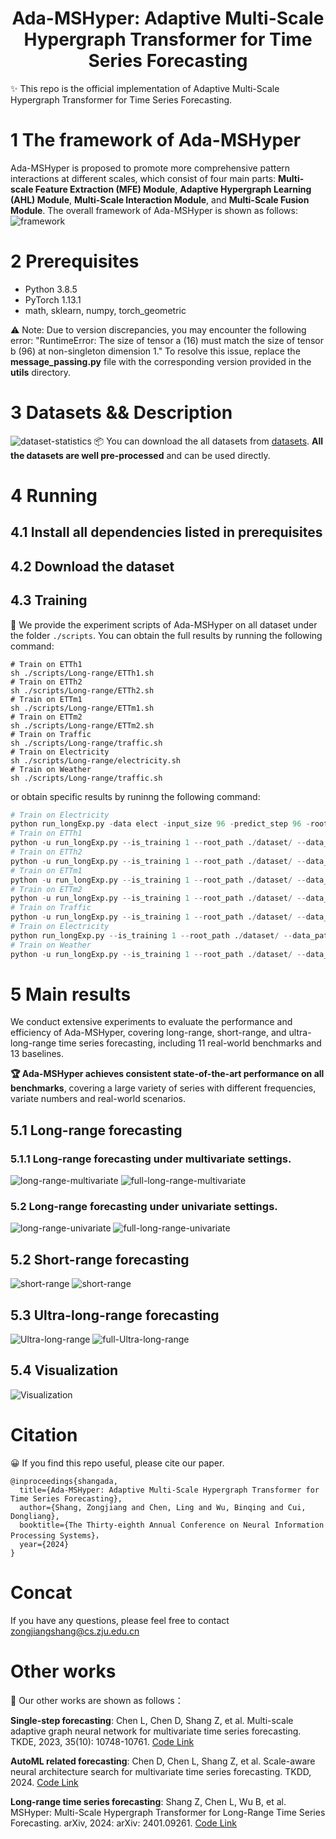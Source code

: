 # <div align="center"> Ada-MSHyper: Adaptive Multi-Scale Hypergraph Transformer for Time Series Forecasting
✨ This repo is the official implementation of Adaptive Multi-Scale Hypergraph Transformer for Time Series Forecasting.
# 1 The framework of Ada-MSHyper
Ada-MSHyper is proposed to promote more comprehensive pattern interactions at different scales, which consist of four main parts: **Multi-scale Feature Extraction (MFE) Module**, **Adaptive Hypergraph Learning (AHL) Module**, **Multi-Scale Interaction Module**, and **Multi-Scale Fusion Module**. The overall framework of Ada-MSHyper is shown as follows:
![framework](https://github.com/shangzongjiang/Ada-MSHyper/blob/main/figures/framework.png)
# 2 Prerequisites

* Python 3.8.5
* PyTorch 1.13.1
* math, sklearn, numpy, torch_geometric
  
⚠️ Note: Due to version discrepancies, you may encounter the following error: "RuntimeError: The size of tensor a (16) must match the size of tensor b (96) at non-singleton dimension 1." To resolve this issue, replace the **message_passing.py** file with the corresponding version provided in the **utils** directory.
# 3 Datasets && Description
![dataset-statistics](https://github.com/shangzongjiang/Ada-MSHyper/blob/main/figures/dataset%20statistics.png)
📦 You can download the all datasets from [datasets](https://drive.google.com/u/0/uc?id=1NF7VEefXCmXuWNbnNe858WvQAkJ_7wuP&export=download). **All the datasets are well pre-processed** and can be used directly.
# 4 Running
## 4.1 Install all dependencies listed in prerequisites

## 4.2 Download the dataset

## 4.3 Training
🚀 We provide the experiment scripts of Ada-MSHyper on all dataset under the folder `./scripts`. You can obtain the full results by running the following command:
```
# Train on ETTh1
sh ./scripts/Long-range/ETTh1.sh
# Train on ETTh2
sh ./scripts/Long-range/ETTh2.sh
# Train on ETTm1
sh ./scripts/Long-range/ETTm1.sh
# Train on ETTm2
sh ./scripts/Long-range/ETTm2.sh
# Train on Traffic
sh ./scripts/Long-range/traffic.sh
# Train on Electricity
sh ./scripts/Long-range/electricity.sh
# Train on Weather
sh ./scripts/Long-range/traffic.sh

```
or obtain specific results by runinng the following command:
```python
# Train on Electricity
python run_longExp.py -data elect -input_size 96 -predict_step 96 -root_path ./data/Electricity/ -data_path electricity.csv -CSCM Conv_Construct
# Train on ETTh1
python -u run_longExp.py --is_training 1 --root_path ./dataset/ --data_path ETTh1.csv --model_id ETTh1_96_192 --model ASHyper --CSCM Bottleneck_Construct --data ETTh1 --features M --seq_len 96 --pred_len 192 --enc_in 7 --des 'Exp' --itr 1 --batch_size 16 --learning_rate 0.0001
# Train on ETTh2
python -u run_longExp.py --is_training 1 --root_path ./dataset/ --data_path ETTh2.csv --model_id ETTh2_96_96 --model ASHyper --CSCM Bottleneck_Construct --data ETTh2 --features M --seq_len 96 --pred_len 96 --enc_in 7 --des 'Exp' --itr 1 --batch_size 32 --learning_rate 0.0001
# Train on ETTm1
python -u run_longExp.py --is_training 1 --root_path ./dataset/ --data_path ETTm1.csv --model_id ETTm1_96_96 --model ASHyper --CSCM Bottleneck_Construct --data ETTm1 --features M --seq_len 96 --pred_len 96 --enc_in 7 --des 'Exp' --itr 1 --batch_size 8 --learning_rate 0.0001
# Train on ETTm2
python -u run_longExp.py --is_training 1 --root_path ./dataset/ --data_path ETTm2.csv --model_id ETTm2_96_96 --model ASHyper --CSCM Bottleneck_Construct --data ETTm2 --features M --seq_len 96 --pred_len 96 --enc_in 7 --des 'Exp' --itr 1 --batch_size 32 --learning_rate 0.001
# Train on Traffic
python -u run_longExp.py --is_training 1 --root_path ./dataset/ --data_path traffic.csv --model_id traffic_96_96 --model ASHyper --CSCM Bottleneck_Construct --data custom --features M --seq_len 96 --pred_len 96 --enc_in 862 --des 'Exp' --itr 1 --batch_size 16 --learning_rate 0.0001
# Train on Electricity
python run_longExp.py --is_training 1 --root_path ./dataset/ --data_path electricity.csv --model_id elect_96_96 --model ASHyper --CSCM Bottleneck_Construct  --data custom --features M --seq_len 96 --pred_len 96 --enc_in 321 --des 'Exp' --itr 1 --batch_size 16 --learning_rate 0.0001
# Train on Weather
python -u run_longExp.py --is_training 1 --root_path ./dataset/ --data_path weather.csv --model_id weather_96_96 --model ASHyper --CSCM Bottleneck_Construct --data custom --features M --seq_len 96 --pred_len 96 --enc_in 21 --des 'Exp' --itr 1 --batch_size 16 --learning_rate 0.0001
```
# 5 Main results
We conduct extensive experiments to evaluate the performance and efficiency of Ada-MSHyper, covering long-range, short-range, and ultra-long-range time series forecasting, including 11 real-world benchmarks and 13 baselines.

**🏆 Ada-MSHyper achieves consistent state-of-the-art performance on all benchmarks**, covering a large variety of series with different frequencies, variate numbers and real-world scenarios.
## 5.1 Long-range forecasting
### 5.1.1 Long-range forecasting under multivariate settings.
![long-range-multivariate](https://github.com/shangzongjiang/Ada-MSHyper/blob/main/figures/long-range.png)
![full-long-range-multivariate](https://github.com/shangzongjiang/Ada-MSHyper/blob/main/figures/full-long-multivariate.png)
### 5.2 Long-range forecasting under univariate settings.
![long-range-univariate](https://github.com/shangzongjiang/Ada-MSHyper/blob/main/figures/longe-range-univariate.png)
![full-long-range-univariate](https://github.com/shangzongjiang/Ada-MSHyper/blob/main/figures/full-long-univariate.png)
## 5.2 Short-range forecasting
![short-range](https://github.com/shangzongjiang/Ada-MSHyper/blob/main/figures/short-range.png)
![short-range](https://github.com/shangzongjiang/Ada-MSHyper/blob/main/figures/full-short.png)
## 5.3 Ultra-long-range forecasting
![Ultra-long-range](https://github.com/shangzongjiang/Ada-MSHyper/blob/main/figures/Ultra-long-range.png)
![full-Ultra-long-range](https://github.com/shangzongjiang/Ada-MSHyper/blob/main/figures/full-Ultra.png)

## 5.4 Visualization
![Visualization](https://github.com/shangzongjiang/Ada-MSHyper/blob/main/figures/Visualization.png)
# Citation 
😀 If you find this repo useful, please cite our paper.
```
@inproceedings{shangada,
  title={Ada-MSHyper: Adaptive Multi-Scale Hypergraph Transformer for Time Series Forecasting},
  author={Shang, Zongjiang and Chen, Ling and Wu, Binqing and Cui, Dongliang},
  booktitle={The Thirty-eighth Annual Conference on Neural Information Processing Systems}，
  year={2024}
}
```
# Concat
If you have any questions, please feel free to contact zongjiangshang@cs.zju.edu.cn
# Other works
📝 Our other works are shown as follows：

**Single-step forecasting**: Chen L, Chen D, Shang Z, et al. Multi-scale adaptive graph neural network for multivariate time series forecasting. TKDE, 2023, 35(10): 10748-10761.
[Code Link](https://github.com/shangzongjiang/MAGNN)

**AutoML related forecasting**: Chen D, Chen L, Shang Z, et al. Scale-aware neural architecture search for multivariate time series forecasting. TKDD, 2024. [Code Link](https://github.com/shangzongjiang/SNAS4MTF)

**Long-range time series forecasting**: Shang Z, Chen L, Wu B, et al. MSHyper: Multi-Scale Hypergraph Transformer for Long-Range Time Series Forecasting. arXiv, 2024: arXiv: 2401.09261. 
[Code Link](https://github.com/shangzongjiang/MSHyper)






